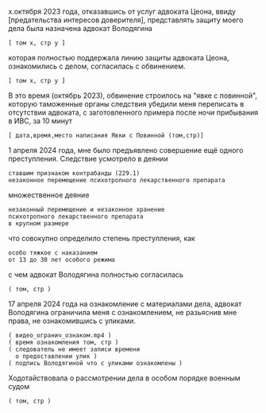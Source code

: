 х.октября 2023 года, отказавшись от услуг адвоката Цеона, 
ввиду [предательства интересов доверителя],
представлять защиту моего дела была назначена 
адвокат Володягина 

    [ том х, стр у ]

которая полностью поддержала линию защиты 
адвоката Цеона, ознакомились с делом, 
согласилась с обвинением.

    [ том х, стр у ]

В это время (октябрь 2023), обвинение строилось на 
"явке с повинной", которую таможенные органы следствия 
убедили меня переписать в отсутствии адвоката, 
с заготовленного примера после ночи прибывания в ИВС, 
за 10 минут 

    [ дата,время,место написания Явки с Повинной (том,стр)]

1 апреля 2024 года, мне было предъявлено совершение
ещё одного преступления. Следствие усмотрело в деянии

    ставшим признаком контрабанды (229.1)
    незаконное перемещение психотропного лекарственного препарата

  множественное деяние

    незаконный перемещение и незаконное хранение
    психотропного лекарственного препарата
    в крупном размере

  что совокупно определило степень преступления, как

    особо тяжкое с наказанием
    от 13 до 30 лет особого режима
    
  с чем адвокат Володягина полностью согласилась

    ( том, стр )

17 апреля 2024 года на ознакомление с материалами дела, 
адвокат Володягина ограничила меня с ознакомлением, не
разьяснив мне права, не ознакомившись с уликами. 


    ( видео_огранич_ознаком.mp4 )
    ( время ознакомления том, стр )
    ( следователь не имеет записи времени
      о предоставлении улик )
    ( подпись Володягиной что с уликами ознакомлены )
    
Ходотайствовала о рассмотрении дела в особом порядке военным судом

    ( том, стр )
